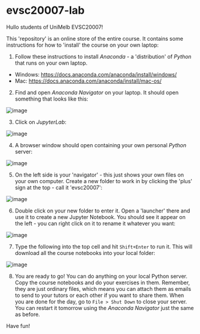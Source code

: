 # evsc20007-lab

Hullo students of UniMelb EVSC20007!

This 'repository' is an online store of the entire course. It contains some instructions for how to 'install' the course on your own laptop:

1. Follow these instructions to install *Anaconda* - a 'distribution' of *Python* that runs on your own laptop.
  - Windows: https://docs.anaconda.com/anaconda/install/windows/
  - Mac: https://docs.anaconda.com/anaconda/install/mac-os/
2. Find and open *Anaconda Navigator* on your laptop. It should open something that looks like this:

![image](https://user-images.githubusercontent.com/11673079/128282048-0a2d6e3c-9ffc-41f4-a168-2f908d028c2c.png)

3. Click on *JupyterLab*:

![image](https://user-images.githubusercontent.com/11673079/128282240-f3a4c0e3-fa3f-4750-b980-0b3424ebec4c.png)

4. A browser window should open containing your own personal *Python* server:

![image](https://user-images.githubusercontent.com/11673079/128282437-9f0f3ded-9041-4f8b-b007-a89ac066fefd.png)

5. On the left side is your 'navigator' - this just shows your own files on your own computer. Create a new folder to work in by clicking the 'plus' sign at the top - call it 'evsc20007':

![image](https://user-images.githubusercontent.com/11673079/128282530-8e6ba6af-f00f-4502-b5ba-5fe2172199a6.png)

6. Double click on your new folder to enter it. Open a 'launcher' there and use it to create a new Jupyter Notebook. You should see it appear on the left - you can right click on it to rename it whatever you want:

![image](https://user-images.githubusercontent.com/11673079/128282727-aefcc4d5-96fe-4fa1-9921-e655ee5daeb7.png)

7. Type the following into the top cell and hit `Shift+Enter` to run it. This will download all the course notebooks into your local folder:

![image](https://user-images.githubusercontent.com/11673079/128282963-edf999b3-44af-4814-b89a-0da0dab81a19.png)

8. You are ready to go! You can do anything on your local Python server. Copy the course notebooks and do your exercises in them. Remember, they are just ordinary files, which means you can attach them as emails to send to your tutors or each other if you want to share them. When you are done for the day, go to `File > Shut Down` to close your server. You can restart it tomorrow using the *Anaconda Navigator* just the same as before.

Have fun!
